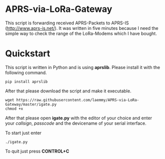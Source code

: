 # APRS-via-LoRa-Gateway
This script is forwarding received APRS-Packets to APRS-IS (http://www.aprs-is.net/). It was written in five minutes because I need the simple way to check the range of the LoRa-Modems which I have bought. 

# Quickstart

This script is written in Python and is using **aprslib**. Please install it with the following command.
  
    pip install aprslib
  
After that please download the script and make it executable.

    wget https://raw.githubusercontent.com/laemmy/APRS-via-LoRa-Gateway/master/igate.py
    chmod +x
  
After that please open **igate.py** with the editor of your choice and enter your *callsign*, *passcode* and the devicename of your serial interface.

To start just enter

    ./igate.py
  
To quit just press **CONTROL+C**


  


